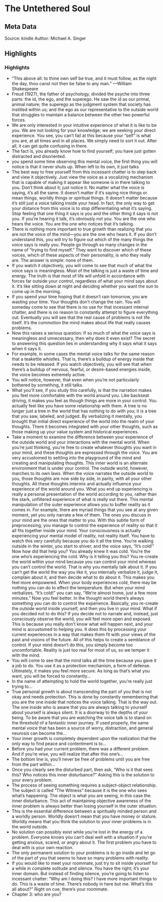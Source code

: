 # The Untethered Soul

## Meta Data

Source:  kindle 
Author: Michael A. Singer

## Highlights

### Highlights

- “This above all: to thine own self be true, and it must follow, as the night the day, thou canst not then be false to any man.” —William Shakespeare
- Freud (1927), the father of psychology, divided the psyche into three parts: the id, the ego, and the superego. He saw the id as our primal, animal nature; the superego as the judgment system that society has instilled within us; and the ego as our representative to the outside world that struggles to maintain a balance between the other two powerful forces.
- We are only interested in your intuitive experience of what it is like to be you. We are not looking for your knowledge; we are seeking your direct experience. You see, you can’t fail at this because your “self” is what you are, at all times and in all places. We simply need to sort it out. After all, it can get quite confusing in there.
- The fact is, you already know how to find yourself; you have just gotten distracted and disoriented.
- you spend some time observing this mental voice, the first thing you will notice is that it never shuts up. When left to its own, it just talks.
- The best way to free yourself from this incessant chatter is to step back and view it objectively. Just view the voice as a vocalizing mechanism that is capable of making it appear like someone is in there talking to you. Don’t think about it; just notice it. No matter what the voice is saying, it’s all the same. It doesn’t matter if it’s saying nice things or mean things, worldly things or spiritual things. It doesn’t matter because it’s still just a voice talking inside your head. In fact, the only way to get your distance from this voice is to stop differentiating what it’s saying. Stop feeling that one thing it says is you and the other thing it says is not you. If you’re hearing it talk, it’s obviously not you. You are the one who hears the voice. You are the one who notices that it’s talking.
- There is nothing more important to true growth than realizing that you are not the voice of the mind—you are the one who hears it. If you don’t understand this, you will try to figure out which of the many things the voice says is really you. People go through so many changes in the name of “trying to find myself.” They want to discover which of these voices, which of these aspects of their personality, is who they really are. The answer is simple: none of them.
- If you watch it objectively, you will come to see that much of what the voice says is meaningless. Most of the talking is just a waste of time and energy. The truth is that most of life will unfold in accordance with forces far outside your control, regardless of what your mind says about it. It’s like sitting down at night and deciding whether you want the sun to come up in the morning.
- If you spend your time hoping that it doesn’t rain tomorrow, you are wasting your time. Your thoughts don’t change the rain. You will someday come to see that there is no use for that incessant internal chatter, and there is no reason to constantly attempt to figure everything out. Eventually you will see that the real cause of problems is not life itself. It’s the commotion the mind makes about life that really causes problems.
- Now this raises a serious question: If so much of what the voice says is meaningless and unnecessary, then why does it even exist? The secret to answering this question lies in understanding why it says what it says when it says it.
- For example, in some cases the mental voice talks for the same reason that a teakettle whistles. That is, there’s a buildup of energy inside that needs to be released. If you watch objectively, you will see that when there’s a buildup of nervous, fearful, or desire-based energies inside, the voice becomes extremely active.
- You will notice, however, that even when you’re not particularly bothered by something, it still talks.
- What you’ll see, if you study this carefully, is that the narration makes you feel more comfortable with the world around you. Like backseat driving, it makes you feel as though things are more in your control. You actually feel like you have some relationship with them. A tree is no longer just a tree in the world that has nothing to do with you; it is a tree that you saw, labeled, and judged. By verbalizing it mentally, you brought that initial direct experience of the world into the realm of your thoughts. There it becomes integrated with your other thoughts, such as those making up your value system and historical experiences.
- Take a moment to examine the difference between your experience of the outside world and your interactions with the mental world. When you’re just thinking, you’re free to create whatever thoughts you want in your mind, and these thoughts are expressed through the voice. You are very accustomed to settling into the playground of the mind and creating and manipulating thoughts. This inner world is an alternate environment that is under your control. The outside world, however, marches to its own laws. When the voice narrates the outside world to you, those thoughts are now side by side, in parity, with all your other thoughts. All these thoughts intermix and actually influence your experience of the world around you. What you end up experiencing is really a personal presentation of the world according to you, rather than the stark, unfiltered experience of what is really out there. This mental manipulation of the outer experience allows you to buffer reality as it comes in. For example, there are myriad things that you see at any given moment, yet you only narrate a few of them. The ones you discuss in your mind are the ones that matter to you. With this subtle form of preprocessing, you manage to control the experience of reality so that it all fits together inside your mind. Your consciousness is actually experiencing your mental model of reality, not reality itself. You have to watch this very carefully because you do it all the time. You’re walking outside in the winter, you start to shiver, and the voice says, “It’s cold!” Now how did that help you? You already knew it was cold. You’re the one who’s experiencing the cold. Why is it telling you this? You re-create the world within your mind because you can control your mind whereas you can’t control the world. That is why you mentally talk about it. If you can’t get the world the way you like it, you internally verbalize it, judge it, complain about it, and then decide what to do about it. This makes you feel more empowered. When your body experiences cold, there may be nothing you can do to affect the temperature. But when your mind verbalizes, “It’s cold!” you can say, “We’re almost home, just a few more minutes.” Now you feel better. In the thought world there’s always something you can do to control the experience. Basically, you re-create the outside world inside yourself, and then you live in your mind. What if you decided not to do this? If you decide not to narrate and, instead, just consciously observe the world, you will feel more open and exposed. This is because you really don’t know what will happen next, and your mind is accustomed to helping you. It does this by processing your current experiences in a way that makes them fit with your views of the past and visions of the future. All of this helps to create a semblance of control. If your mind doesn’t do this, you simply become too uncomfortable. Reality is just too real for most of us, so we temper it with the mind.
- You will come to see that the mind talks all the time because you gave it a job to do. You use it as a protection mechanism, a form of defense. Ultimately, it makes you feel more secure. As long as that’s what you want, you will be forced to constantly…
- In the name of attempting to hold the world together, you’re really just trying to…
- True personal growth is about transcending the part of you that is not okay and needs protection. This is done by constantly remembering that you are the one inside that notices the voice talking. That is the way out. The one inside who is aware that you are always talking to yourself about yourself is always silent. It is a doorway to the depths of your being. To be aware that you are watching the voice talk is to stand on the threshold of a fantastic inner journey. If used properly, the same mental voice that has been a source of worry, distraction, and general neurosis can become the…
- Your inner growth is completely dependent upon the realization that the only way to find peace and contentment is to…
- Before you had your current problem, there was a different problem. And if you’re wise, you will realize that after this one’s…
- The bottom line is, you’ll never be free of problems until you are free from the part within…
- Once you clearly see the disturbed part, then ask, “Who is it that sees this? Who notices this inner disturbance?” Asking this is the solution to your every problem.
- The process of seeing something requires a subject-object relationship. The subject is called “The Witness” because it is the one who sees what’s happening. The object is what you are seeing, in this case the inner disturbance. This act of maintaining objective awareness of the inner problem is always better than losing yourself in the outer situation.
- This is the essential difference between a spiritually minded person and a worldly person. Worldly doesn’t mean that you have money or stature. Worldly means that you think the solution to your inner problems is in the world outside.
- No solution can possibly exist while you’re lost in the energy of a problem. Everyone knows you can’t deal well with a situation if you’re getting anxious, scared, or angry about it. The first problem you have to deal with is your own reaction.
- The only permanent solution to your problems is to go inside and let go of the part of you that seems to have so many problems with reality.
- If you would like to meet your roommate, just try to sit inside yourself for a while in complete solitude and silence. You have the right; it’s your inner domain. But instead of finding silence, you’re going to listen to incessant chatter: “Why am I doing this? I have more important things to do. This is a waste of time. There’s nobody in here but me. What’s this all about?” Right on cue, there’s your roommate.
- Chapter 3: who are you?
